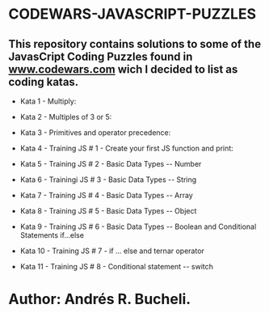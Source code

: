 # CODEWARS-JAVASCRIPT-PUZZLES 

## This repository contains solutions to some of the JavasCript Coding Puzzles found in www.codewars.com wich I decided to list as coding katas.

* Kata 1 - Multiply:

* Kata 2 - Multiples of 3 or 5:

* Kata 3 - Primitives and operator precedence:

* Kata 4 - Training JS # 1 - Create your first JS function and print:

* Kata 5 - Training JS # 2 - Basic Data Types -- Number

* Kata 6 - Trainingi JS # 3 - Basic Data Types -- String

* Kata 7 - Training JS # 4 - Basic Data Types -- Array

* Kata 8 - Training JS # 5 - Basic Data Types -- Object

* Kata 9 - Training JS # 6 - Basic Data Types -- Boolean and Conditional Statements if...else

* Kata 10 - Training JS # 7 - if ... else and ternar operator

* Kata 11 - Training JS # 8 - Conditional statement -- switch

# Author: Andrés R. Bucheli.


